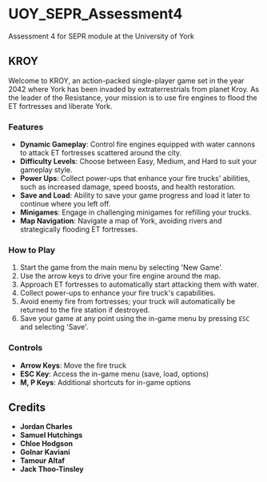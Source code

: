 # UOY_SEPR_Assessment4

Assessment 4 for SEPR module at the University of York

## KROY

Welcome to KROY, an action-packed single-player game set in the year 2042 where York has been invaded by extraterrestrials from planet Kroy. As the leader of the Resistance, your mission is to use fire engines to flood the ET fortresses and liberate York.

### Features

- **Dynamic Gameplay**: Control fire engines equipped with water cannons to attack ET fortresses scattered around the city.
- **Difficulty Levels**: Choose between Easy, Medium, and Hard to suit your gameplay style.
- **Power Ups**: Collect power-ups that enhance your fire trucks' abilities, such as increased damage, speed boosts, and health restoration.
- **Save and Load**: Ability to save your game progress and load it later to continue where you left off.
- **Minigames**: Engage in challenging minigames for refilling your trucks.
- **Map Navigation**: Navigate a map of York, avoiding rivers and strategically flooding ET fortresses.

### How to Play

1. Start the game from the main menu by selecting 'New Game'.
2. Use the arrow keys to drive your fire engine around the map.
3. Approach ET fortresses to automatically start attacking them with water.
4. Collect power-ups to enhance your fire truck's capabilities.
5. Avoid enemy fire from fortresses; your truck will automatically be returned to the fire station if destroyed.
6. Save your game at any point using the in-game menu by pressing `ESC` and selecting 'Save'.

### Controls

- **Arrow Keys**: Move the fire truck
- **ESC Key**: Access the in-game menu (save, load, options)
- **M, P Keys**: Additional shortcuts for in-game options
## Credits
- **Jordan Charles**
- **Samuel Hutchings**
- **Chloe Hodgson**
- **Golnar Kaviani**
- **Tamour Altaf**
- **Jack Thoo-Tinsley**
